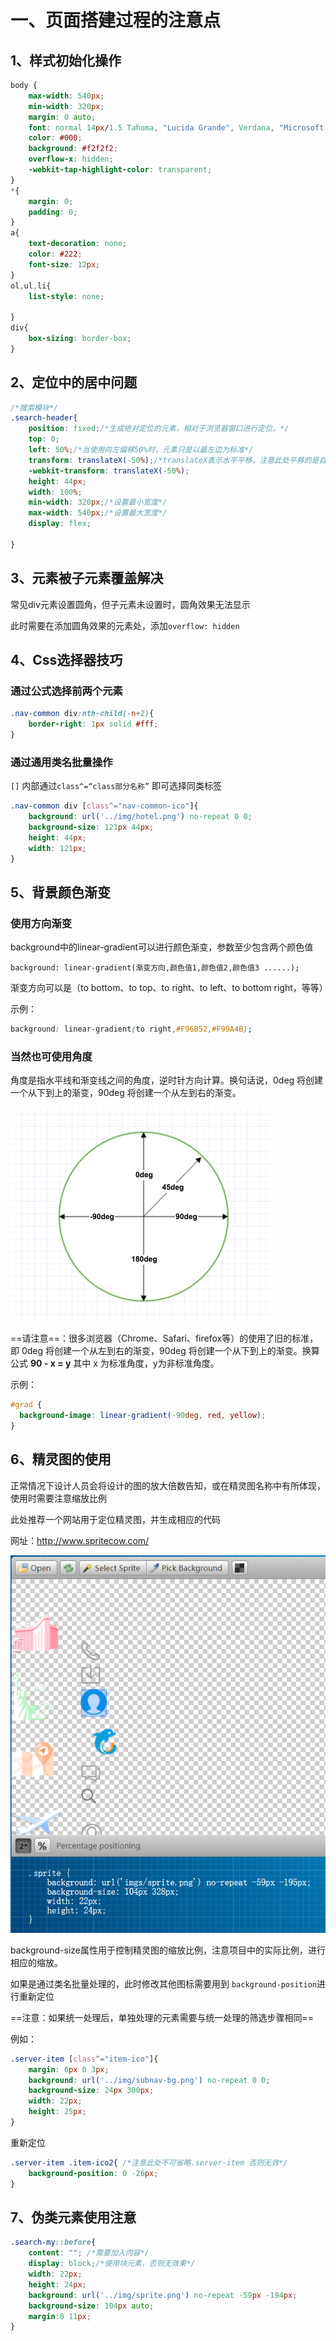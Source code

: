 # 一、页面搭建过程的注意点

## 1、样式初始化操作

```css
body {
    max-width: 540px;
    min-width: 320px;
    margin: 0 auto;
    font: normal 14px/1.5 Tahoma, "Lucida Grande", Verdana, "Microsoft Yahei", STXihei, hei;
    color: #000;
    background: #f2f2f2;
    overflow-x: hidden;
    -webkit-tap-highlight-color: transparent;
}
*{
    margin: 0;
    padding: 0;
}
a{
    text-decoration: none;
    color: #222;
    font-size: 12px;
}
ol,ul,li{
    list-style: none;

}
div{
    box-sizing: border-box;
}
```

## 2、定位中的居中问题

```css
/*搜索模块*/
.search-header{
    position: fixed;/*生成绝对定位的元素，相对于浏览器窗口进行定位。*/
    top: 0;
    left: 50%;/*当使用向左偏移50%时，元素只是以最左边为标准*/
    transform: translateX(-50%);/*translateX表示水平平移，注意此处平移的是自身宽度的50%，负数代表向左平移*/
    -webkit-transform: translateX(-50%);
    height: 44px;
    width: 100%;
    min-width: 320px;/*设置最小宽度*/
    max-width: 540px;/*设置最大宽度*/
    display: flex;

}
```

## 3、元素被子元素覆盖解决

常见div元素设置圆角，但子元素未设置时，圆角效果无法显示

此时需要在添加圆角效果的元素处，添加`overflow: hidden`

## 4、Css选择器技巧

### 通过公式选择前两个元素

```css
.nav-common div:nth-child(-n+2){
    border-right: 1px solid #fff;
}
```

### 通过通用类名批量操作

`[]` 内部通过`class^=“class部分名称”` 即可选择同类标签

```css
.nav-common div [class^="nav-common-ico"]{
    background: url('../img/hotel.png') no-repeat 0 0;
    background-size: 121px 44px;
    height: 44px;
    width: 121px;
}
```

## 5、背景颜色渐变

### 使用方向渐变

background中的linear-gradient可以进行颜色渐变，参数至少包含两个颜色值

```
background: linear-gradient(渐变方向,颜色值1,颜色值2,颜色值3 ......);
```

渐变方向可以是（to bottom、to top、to right、to left、to bottom right，等等）

示例：

```css
background: linear-gradient(to right,#F96B52,#F99A4B);
```

### 当然也可使用角度

角度是指水平线和渐变线之间的角度，逆时针方向计算。换句话说，0deg 将创建一个从下到上的渐变，90deg 将创建一个从左到右的渐变。

<img src="image/7B0CC41A-86DC-4E1B-8A69-A410E6764B91.jpg" alt="img" style="zoom: 50%;" />

==请注意==：很多浏览器（Chrome、Safari、firefox等）的使用了旧的标准，即 0deg 将创建一个从左到右的渐变，90deg 将创建一个从下到上的渐变。换算公式 **90 - x = y** 其中 x 为标准角度，y为非标准角度。

示例：

```css
#grad {
  background-image: linear-gradient(-90deg, red, yellow);
}
```

## 6、精灵图的使用

正常情况下设计人员会将设计的图的放大倍数告知，或在精灵图名称中有所体现，使用时需要注意缩放比例

此处推荐一个网站用于定位精灵图，并生成相应的代码

网址：http://www.spritecow.com/

![image-20210902180933097](image/image-20210902180933097.png)

background-size属性用于控制精灵图的缩放比例，注意项目中的实际比例，进行相应的缩放。

如果是通过类名批量处理的，此时修改其他图标需要用到  `background-position`进行重新定位

==注意：如果统一处理后，单独处理的元素需要与统一处理的筛选步骤相同==

例如：

```css
.server-item [class^="item-ico"]{
	margin: 6px 0 3px;
    background: url('../img/subnav-bg.png') no-repeat 0 0;
    background-size: 24px 300px;
    width: 22px;
    height: 25px;
}
```

重新定位

```css
.server-item .item-ico2{ /*注意此处不可省略.server-item 否则无效*/
    background-position: 0 -26px;
}
```

## 7、伪类元素使用注意

```css
.search-my::before{
    content: ""; /*需要加入内容*/
    display: block;/*使用块元素，否则无效果*/
    width: 22px;
    height: 24px;
    background: url('../img/sprite.png') no-repeat -59px -194px;
    background-size: 104px auto;
    margin:0 11px;
}
```


